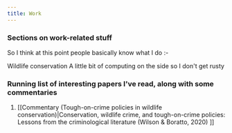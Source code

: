 ```yaml
---
title: Work
---
```


### Sections on work-related stuff

So I think at this point people basically know what I do :-

Wildlife conservation
A little bit of computing on the side so I don't get rusty

### Running list of interesting papers I've read, along with some commentaries

1. [[Commentary (Tough-on-crime policies in wildlife conservation)|Conservation, wildlife crime, and tough-on-crime policies: Lessons from the criminological literature (Wilson & Boratto, 2020) ]]

